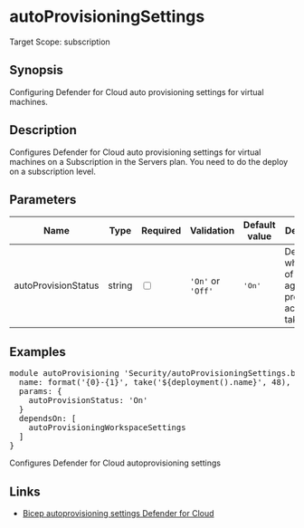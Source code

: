 ﻿# autoProvisioningSettings

Target Scope: subscription

## Synopsis
Configuring Defender for Cloud auto provisioning settings for virtual machines.

## Description
Configures Defender for Cloud auto provisioning settings for virtual machines on a Subscription in the Servers plan. You need to do the deploy on a subscription level.

## Parameters
| Name | Type | Required | Validation | Default value | Description |
| -- |  -- | -- | -- | -- | -- |
| autoProvisionStatus | string | <input type="checkbox"> | `'On'` or `'Off'` | <pre>'On'</pre> | Describes what kind of security agent provisioning action to take. |

## Examples
<pre>
module autoProvisioning 'Security/autoProvisioningSettings.bicep' = {
  name: format('{0}-{1}', take('${deployment().name}', 48), 'dfcProvSettings')
  params: {
    autoProvisionStatus: 'On'
  }
  dependsOn: [
    autoProvisioningWorkspaceSettings
  ]
}
</pre>
<p>Configures Defender for Cloud autoprovisioning settings</p>

## Links
- [Bicep autoprovisioning settings Defender for Cloud](https://learn.microsoft.com/en-us/azure/templates/microsoft.security/autoprovisioningsettings?pivots=deployment-language-bicep)
